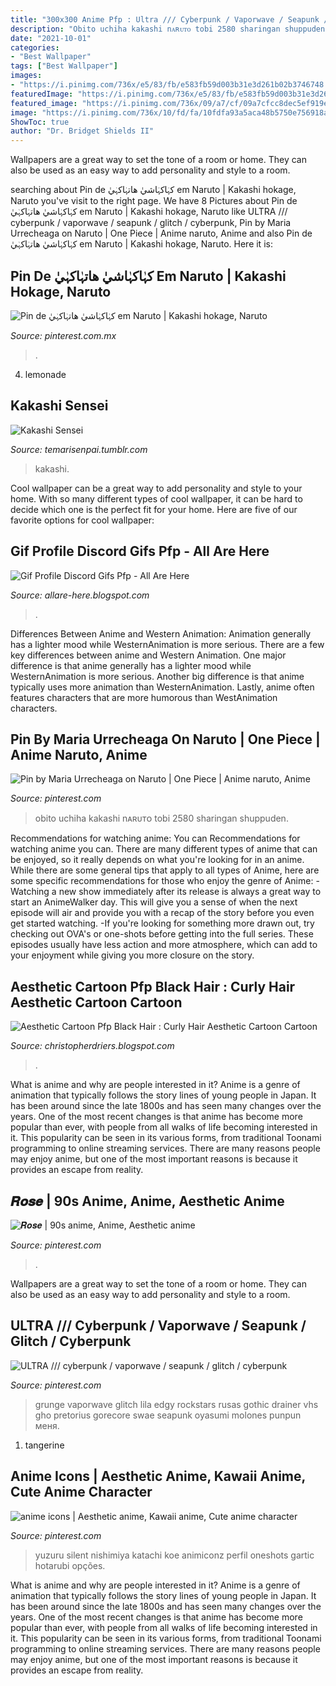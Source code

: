 ```yaml
---
title: "300x300 Anime Pfp : Ultra /// Cyberpunk / Vaporwave / Seapunk / Glitch / Cyberpunk"
description: "Obito uchiha kakashi nᴀʀᴜᴛᴏ tobi 2580 sharingan shuppuden"
date: "2021-10-01"
categories:
- "Best Wallpaper"
tags: ["Best Wallpaper"]
images:
- "https://i.pinimg.com/736x/e5/83/fb/e583fb59d003b31e3d261b02b3746748.jpg"
featuredImage: "https://i.pinimg.com/736x/e5/83/fb/e583fb59d003b31e3d261b02b3746748.jpg"
featured_image: "https://i.pinimg.com/736x/09/a7/cf/09a7cfcc8dec5ef919ef98c5ff1a2f17.jpg"
image: "https://i.pinimg.com/736x/10/fd/fa/10fdfa93a5aca48b5750e756918a22f6.jpg"
ShowToc: true
author: "Dr. Bridget Shields II"
---
```



Wallpapers are a great way to set the tone of a room or home. They can also be used as an easy way to add personality and style to a room.

	

		
searching about Pin de كہٰاكہٰاشيٰ هاتہٰاكہٰيٰ em Naruto | Kakashi hokage, Naruto you've visit to the right page. We have 8 Pictures about Pin de كہٰاكہٰاشيٰ هاتہٰاكہٰيٰ em Naruto | Kakashi hokage, Naruto like ULTRA /// cyberpunk / vaporwave / seapunk / glitch / cyberpunk, Pin by Maria Urrecheaga on Naruto | One Piece | Anime naruto, Anime and also Pin de كہٰاكہٰاشيٰ هاتہٰاكہٰيٰ em Naruto | Kakashi hokage, Naruto. Here it is:
		
    
## Pin De كہٰاكہٰاشيٰ هاتہٰاكہٰيٰ Em Naruto | Kakashi Hokage, Naruto

<img loading=lazy src="https://i.pinimg.com/736x/71/9e/34/719e346e69afe758ba8e31a7024547a7.jpg" onerror="this.onerror=null;this.src='https://tse3.mm.bing.net/th?id=OIP.GRkwnWul5xmSgulLU0SZcwAAAA&amp;pid=15.1';" alt="Pin de كہٰاكہٰاشيٰ هاتہٰاكہٰيٰ em Naruto | Kakashi hokage, Naruto">

_Source: pinterest.com.mx_

>. 

	

4. lemonade 

    
## Kakashi Sensei

<img loading=lazy src="https://64.media.tumblr.com/d4136739e735c7d95d6ba2dd673a4082/c171ea215fa714a2-80/s1280x1920/aba2d85270b6efdf340460964237fbc0139bdcb2.jpg" onerror="this.onerror=null;this.src='https://tse2.mm.bing.net/th?id=OIP.j2PPbwXJEC1_AqwS19wHoAHaHa&amp;pid=15.1';" alt="Kakashi Sensei">

_Source: temarisenpai.tumblr.com_

>kakashi. 

	

Cool wallpaper can be a great way to add personality and style to your home. With so many different types of cool wallpaper, it can be hard to decide which one is the perfect fit for your home. Here are five of our favorite options for cool wallpaper: 

    
## Gif Profile Discord Gifs Pfp - All Are Here

<img loading=lazy src="https://lh5.googleusercontent.com/proxy/lt3Ob5c_tJMAGtNj1XxnH-4_aCnXLno04YLJDzcaH5bLdo4lGMl2ZxvyACb5W7Cm57HPK_m8x3CXg5TqB1fEnfI3wSCDDAo8EYz_Gz1qHiYvmzu_sMaPp7eculjqB6LM" onerror="this.onerror=null;this.src='https://tse4.mm.bing.net/th?id=OIP.mQI-KtIzY_WGKBCjGqvk3AHaEK&amp;pid=15.1';" alt="Gif Profile Discord Gifs Pfp - All Are Here">

_Source: allare-here.blogspot.com_

>. 

	

Differences Between Anime and Western Animation: Animation generally has a lighter mood while WesternAnimation is more serious.
There are a few key differences between anime and Western Animation. One major difference is that anime generally has a lighter mood while WesternAnimation is more serious. Another big difference is that anime typically uses more animation than WesternAnimation. Lastly, anime often features characters that are more humorous than WestAnimation characters.

    
## Pin By Maria Urrecheaga On Naruto | One Piece | Anime Naruto, Anime

<img loading=lazy src="https://i.pinimg.com/736x/10/fd/fa/10fdfa93a5aca48b5750e756918a22f6.jpg" onerror="this.onerror=null;this.src='https://tse3.mm.bing.net/th?id=OIP.Uk3ynwOhVhiGLZM5xTIDFgHaGP&amp;pid=15.1';" alt="Pin by Maria Urrecheaga on Naruto | One Piece | Anime naruto, Anime">

_Source: pinterest.com_

>obito uchiha kakashi nᴀʀᴜᴛᴏ tobi 2580 sharingan shuppuden. 

	

Recommendations for watching anime: You can
Recommendations for watching anime you can. There are many different types of anime that can be enjoyed, so it really depends on what you're looking for in an anime. While there are some general tips that apply to all types of Anime, here are some specific recommendations for those who enjoy the genre of Anime: 
-Watching a new show immediately after its release is always a great way to start an AnimeWalker day. This will give you a sense of when the next episode will air and provide you with a recap of the story before you even get started watching. 
-If you're looking for something more drawn out, try checking out OVA's or one-shots before getting into the full series. These episodes usually have less action and more atmosphere, which can add to your enjoyment while giving you more closure on the story.

    
## Aesthetic Cartoon Pfp Black Hair : Curly Hair Aesthetic Cartoon Cartoon

<img loading=lazy src="https://lh6.googleusercontent.com/proxy/rL2jcW7T3fnYDzepeG0EsUG16YXY1eYPvcN4eNmWw2xcqLra_kzBGdcVrkmJJwRsHDx4MygGgaRqB1JKP6JXux6PrmbI2NRtU80xWNHhYyf0aXElIBRo6EWcXg=w1200-h630-p-k-no-nu" onerror="this.onerror=null;this.src='https://tse1.mm.bing.net/th?id=OIP.X0NVDJUKvWy9uGD83zLTagHaG1&amp;pid=15.1';" alt="Aesthetic Cartoon Pfp Black Hair : Curly Hair Aesthetic Cartoon Cartoon">

_Source: christopherdriers.blogspot.com_

>. 

	

What is anime and why are people interested in it?
Anime is a genre of animation that typically follows the story lines of young people in Japan. It has been around since the late 1800s and has seen many changes over the years. One of the most recent changes is that anime has become more popular than ever, with people from all walks of life becoming interested in it. This popularity can be seen in its various forms, from traditional Toonami programming to online streaming services. There are many reasons people may enjoy anime, but one of the most important reasons is because it provides an escape from reality.

    
## 𝑹𝒐𝒔𝒆 | 90s Anime, Anime, Aesthetic Anime

<img loading=lazy src="https://i.pinimg.com/736x/e5/83/fb/e583fb59d003b31e3d261b02b3746748.jpg" onerror="this.onerror=null;this.src='https://tse3.mm.bing.net/th?id=OIP.eC1SZi1wYI1LXED3jCeO7gHaFM&amp;pid=15.1';" alt="𝑹𝒐𝒔𝒆 | 90s anime, Anime, Aesthetic anime">

_Source: pinterest.com_

>. 

	

Wallpapers are a great way to set the tone of a room or home. They can also be used as an easy way to add personality and style to a room.

    
## ULTRA /// Cyberpunk / Vaporwave / Seapunk / Glitch / Cyberpunk

<img loading=lazy src="https://i.pinimg.com/736x/30/0f/19/300f190227af6e8a85c10ec24f98c662.jpg" onerror="this.onerror=null;this.src='https://tse3.mm.bing.net/th?id=OIP.j--tkvJemMaMcB2Cq9au4gHaHa&amp;pid=15.1';" alt="ULTRA /// cyberpunk / vaporwave / seapunk / glitch / cyberpunk">

_Source: pinterest.com_

>grunge vaporwave glitch lila edgy rockstars rusas gothic drainer vhs gho pretorius gorecore swae seapunk oyasumi molones punpun меня. 

	

1. tangerine 

    
## Anime Icons | Aesthetic Anime, Kawaii Anime, Cute Anime Character

<img loading=lazy src="https://i.pinimg.com/736x/09/a7/cf/09a7cfcc8dec5ef919ef98c5ff1a2f17.jpg" onerror="this.onerror=null;this.src='https://tse1.mm.bing.net/th?id=OIP.OZ_Q1oY5gQ9kuvbkQqFxegAAAA&amp;pid=15.1';" alt="anime icons | Aesthetic anime, Kawaii anime, Cute anime character">

_Source: pinterest.com_

>yuzuru silent nishimiya katachi koe animiconz perfil oneshots gartic hotarubi opções. 

	

What is anime and why are people interested in it?
Anime is a genre of animation that typically follows the story lines of young people in Japan. It has been around since the late 1800s and has seen many changes over the years. One of the most recent changes is that anime has become more popular than ever, with people from all walks of life becoming interested in it. This popularity can be seen in its various forms, from traditional Toonami programming to online streaming services. There are many reasons people may enjoy anime, but one of the most important reasons is because it provides an escape from reality.

